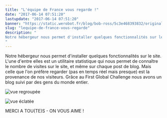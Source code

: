 ```yaml
---
title: "L'équipe de France vous regarde !"
date: "2017-06-14 07:51:20"
lastupdate: "2017-06-14 07:51:20"
banner: "https://static.werobot.fr/blog/bob-ross/5c3e468393832/original.jpg"
slug: "lequipe-de-france-vous-regarde"
description: " 
Notre hébergeur nous permet d'installer quelques fonctionnalités sur le site. L'une d'entre elles est un utilitaire statistique qui nous permet de c
"
---
```

Notre hébergeur nous permet d'installer quelques fonctionnalités sur le site. L'une d'entre elles est un utilitaire statistique qui nous permet de connaître le nombre de visites sur le site, et même sur chaque post de blog.
Mais celle que l'on préfère regarder (pas en temps réel mais presque) est la provenance de nos visiteurs.
Grâce au First Global Challenge nous avons un blog suivi par des gens du monde entier.

![vue regroupée](https://static.werobot.fr/blog/bob-ross/5c3e468393832/50.jpg)

![vue éclatée](https://static.werobot.fr/blog/bob-ross/5c3e46843ba01/50.jpg)

MERCI A TOU(TE)S - ON VOUS AIME !
    